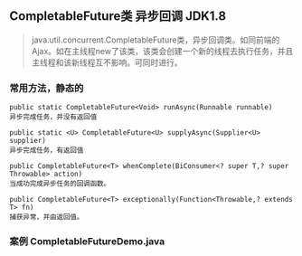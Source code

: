 ##  CompletableFuture<T>类 异步回调 JDK1.8
>   java.util.concurrent.CompletableFuture<T>类，异步回调类。如同前端的Ajax。如在主线程new了该类，该类会创建一个新的线程去执行任务，并且主线程和该新线程互不影响。可同时进行。
### 常用方法，静态的
    public static CompletableFuture<Void> runAsync(Runnable runnable) 
    异步完成任务，并没有返回值
>
    public static <U> CompletableFuture<U> supplyAsync(Supplier<U> supplier) 
    异步完成任务，有返回值
>
    public CompletableFuture<T> whenComplete(BiConsumer<? super T,? super Throwable> action)
    当成功完成异步任务的回调函数。
>
    public CompletableFuture<T> exceptionally(Function<Throwable,? extends T> fn) 
    捕获异常，并由返回值。
### 案例 CompletableFutureDemo.java